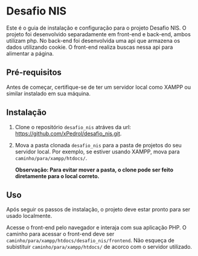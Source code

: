 # Desafio NIS

Este é o guia de instalação e configuração para o projeto Desafio NIS. O projeto foi desenvolvido
separadamente em front-end e back-end, ambos utilizam php.
No back-end foi desenvolvida uma api que armazena os dados utilizando cookie.
O front-end realiza buscas nessa api para alimentar a página.

## Pré-requisitos

Antes de começar, certifique-se de ter um servidor local como XAMPP ou similar instalado em sua máquina.

## Instalação

1. Clone o repositório `desafio_nis` atráves da url: https://github.com/xPedrol/desafio_nis.git.

2. Mova a pasta clonada `desafio_nis` para a pasta de projetos do seu servidor local. Por exemplo, se estiver usando
   XAMPP, mova para `caminho/para/xampp/htdocs/`.

    **Observação: Para evitar mover a pasta, o clone pode ser feito diretamente para o local correto.**

## Uso

Após seguir os passos de instalação, o projeto deve estar pronto para ser usado localmente.

Acesse o front-end pelo navegador e interaja com sua aplicação PHP. O caminho para acessar o front-end deve
ser `caminho/para/xampp/htdocs/desafio_nis/frontend`. Não esqueça de subistituir `caminho/para/xampp/htdocs/` de acorco com o servidor utilizado.
